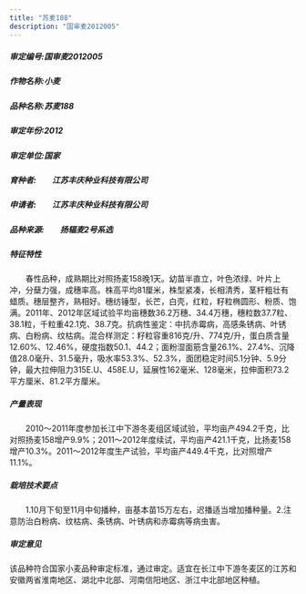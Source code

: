 ```yaml
---
title: "苏麦188"
description: "国审麦2012005"
---
```

##### 审定编号:国审麦2012005

##### 作物名称:小麦

##### 品种名称:苏麦188

##### 审定年份:2012

##### 审定单位:国家

##### 育种者:　　江苏丰庆种业科技有限公司

##### 申请者:　　江苏丰庆种业科技有限公司

##### 品种来源:　　扬辐麦2号系选

##### 特征特性
　　春性品种，成熟期比对照扬麦158晚1天。幼苗半直立，叶色浓绿、叶片上冲，分蘖力强，成穗率高。株高平均81厘米，株型紧凑，长相清秀，茎杆粗壮有蜡质。穗层整齐，熟相好。穗纺锤型，长芒，白壳，红粒，籽粒椭圆形、粉质、饱满。2011年、2012年区域试验平均亩穗数36.2万穗、34.4万穗，穗粒数37.7粒、38.1粒，千粒重42.1克、38.7克。抗病性鉴定：中抗赤霉病，高感条锈病、叶锈病、白粉病、纹枯病。混合样测定：籽粒容重816克/升、774克/升，蛋白质含量12.60%、12.46%，硬度指数50.1、44.2；面粉湿面筋含量26.1%、27.4%、沉降值28.0毫升、31.5毫升，吸水率53.3%、52.3%，面团稳定时间5.1分钟、5.9分钟，最大拉伸阻力315E.U、458E.U，延展性162毫米、128毫米，拉伸面积73.2平方厘米、81.2平方厘米。

##### 产量表现
　　2010～2011年度参加长江中下游冬麦组区域试验，平均亩产494.2千克，比对照扬麦158增产9.9%；2011～2012年度续试，平均亩产421.1千克，比扬麦158增产10.3%。2011～2012年度生产试验，平均亩产449.4千克，比对照增产11.1%。

##### 栽培技术要点
　　1.10月下旬至11月中旬播种，亩基本苗15万左右，迟播适当增加播种量。2.注意防治白粉病、纹枯病、条锈病、叶锈病和赤霉病等病虫害。

##### 审定意见
该品种符合国家小麦品种审定标准，通过审定。适宜在长江中下游冬麦区的江苏和安徽两省淮南地区、湖北中北部、河南信阳地区、浙江中北部地区种植。
